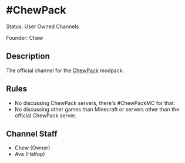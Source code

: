 # #ChewPack

Status: User Owned Channels

Founder: Chew

<!-- Add your channel info here -->

## Description

The official channel for the [ChewPack](http://chew.pro/ChewPack) modpack.

## Rules

- No discussing ChewPack servers, there's #ChewPackMC for that.
- No discussing other games than Minecraft or servers other than the official ChewPack server.

## Channel Staff

- Chew (Owner)
- Ava (Halfop)
